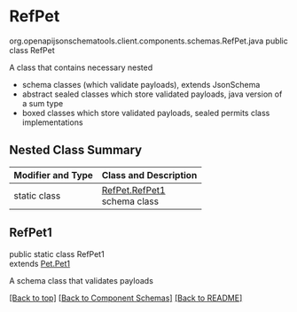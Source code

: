 # RefPet
org.openapijsonschematools.client.components.schemas.RefPet.java
public class RefPet

A class that contains necessary nested
- schema classes (which validate payloads), extends JsonSchema
- abstract sealed classes which store validated payloads, java version of a sum type
- boxed classes which store validated payloads, sealed permits class implementations

## Nested Class Summary
| Modifier and Type | Class and Description |
| ----------------- | ---------------------- |
| static class | [RefPet.RefPet1](#refpet1)<br> schema class |

## RefPet1
public static class RefPet1<br>
extends [Pet.Pet1](../../components/schemas/Pet.md#pet1)

A schema class that validates payloads

[[Back to top]](#top) [[Back to Component Schemas]](../../../README.md#Component-Schemas) [[Back to README]](../../../README.md)
